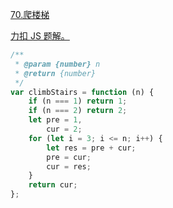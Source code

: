 [70.爬楼梯](https://leetcode-cn.com/problems/climbing-stairs/submissions/)

[力扣 JS 题解。](https://github.com/GuYueJiaJie/blog/tree/master/%E6%95%B0%E6%8D%AE%E7%BB%93%E6%9E%84%E4%B8%8E%E7%AE%97%E6%B3%95)

```javascript
/**
 * @param {number} n
 * @return {number}
 */
var climbStairs = function (n) {
    if (n === 1) return 1;
    if (n === 2) return 2;
    let pre = 1,
        cur = 2;
    for (let i = 3; i <= n; i++) {
        let res = pre + cur;
        pre = cur;
        cur = res;
    }
    return cur;
};
```
